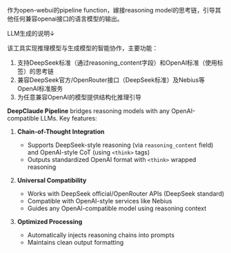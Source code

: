 作为open-webui的pipeline function，嫁接reasoning model的思考链，引导其他任何兼容openai接口的语言模型的输出。


LLM生成的说明↓

该工具实现推理模型与生成模型的智能协作，主要功能：  
1. 支持DeepSeek标准（通过reasoning_content字段）和OpenAI标准（使用<think>标签）的思考链  
2. 兼容DeepSeek官方/OpenRouter接口（DeepSeek标准）及Nebius等OpenAI标准服务  
3. 为任意兼容OpenAI的模型提供结构化推理引导

**DeepClaude Pipeline** bridges reasoning models with any OpenAI-compatible LLMs. Key features:  

1. **Chain-of-Thought Integration**  
   - Supports DeepSeek-style reasoning (via `reasoning_content` field) and OpenAI-style CoT (using `<think>` tags)  
   - Outputs standardized OpenAI format with `<think>` wrapped reasoning  

2. **Universal Compatibility**  
   - Works with DeepSeek official/OpenRouter APIs (DeepSeek standard)  
   - Compatible with OpenAI-style services like Nebius  
   - Guides any OpenAI-compatible model using reasoning context  

3. **Optimized Processing**  
   - Automatically injects reasoning chains into prompts  
   - Maintains clean output formatting  
